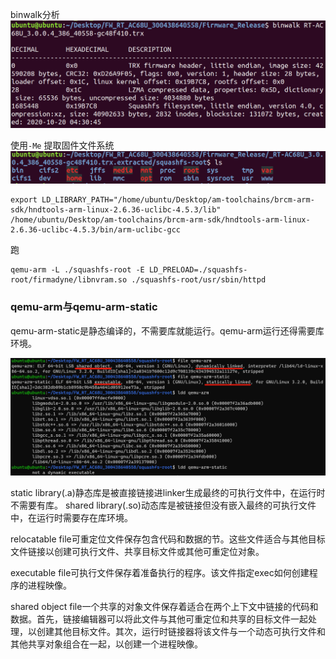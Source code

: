 
binwalk分析
![](images/Pasted%20image%2020230419122456.png)

使用`-Me` 提取固件文件系统
![](images/Pasted%20image%2020230419122751.png)


```
export LD_LIBRARY_PATH="/home/ubuntu/Desktop/am-toolchains/brcm-arm-sdk/hndtools-arm-linux-2.6.36-uclibc-4.5.3/lib"
/home/ubuntu/Desktop/am-toolchains/brcm-arm-sdk/hndtools-arm-linux-2.6.36-uclibc-4.5.3/bin/arm-uclibc-gcc
```

跑
```
qemu-arm -L ./squashfs-root -E LD_PRELOAD=./squashfs-root/firmadyne/libnvram.so ./squashfs-root/usr/sbin/httpd
```



### qemu-arm与qemu-arm-static
qemu-arm-static是静态编译的，不需要库就能运行。qemu-arm运行还得需要库环境。

![](images/Pasted%20image%2020230421180422.png)



static library(.a)静态库是被直接链接进linker生成最终的可执行文件中，在运行时不需要有库。
shared library(.so)动态库是被链接但没有嵌入最终的可执行文件中，在运行时需要存在库环境。

relocatable file可重定位文件保存包含代码和数据的节。这些文件适合与其他目标文件链接以创建可执行文件、共享目标文件或其他可重定位对象。

executable file可执行文件保存着准备执行的程序。该文件指定exec如何创建程序的进程映像。

shared object file一个共享的对象文件保存着适合在两个上下文中链接的代码和数据。首先，链接编辑器可以将此文件与其他可重定位和共享的目标文件一起处理，以创建其他目标文件。其次，运行时链接器将该文件与一个动态可执行文件和其他共享对象组合在一起，以创建一个进程映像。


